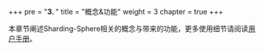 +++
pre = "<b>3. </b>"
title = "概念&功能"
weight = 3
chapter = true
+++

本章节阐述Sharding-Sphere相关的概念与带来的功能，更多使用细节请阅读[用户手册]()。
